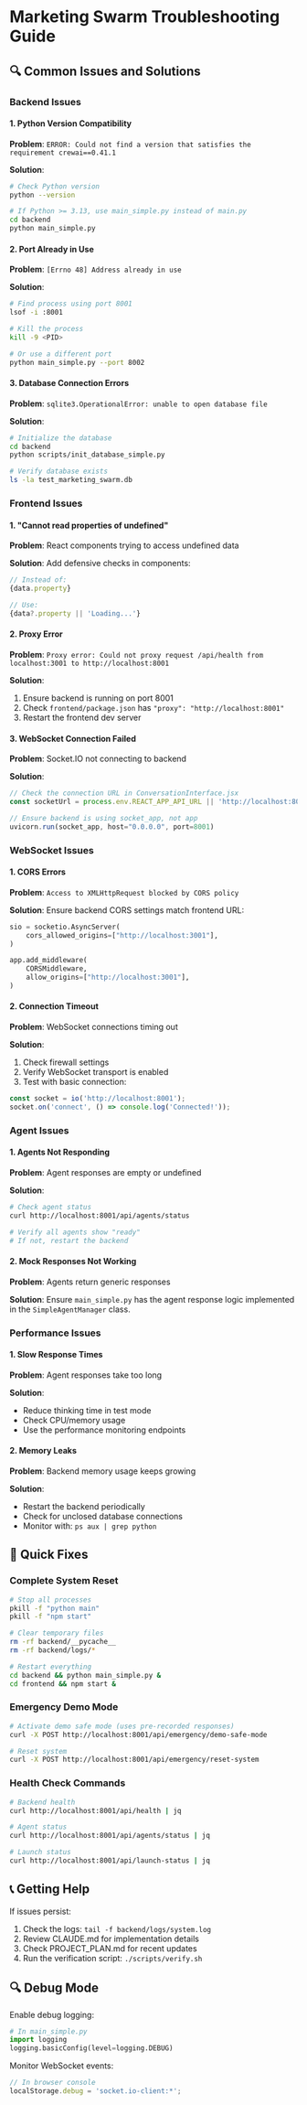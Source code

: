 # Marketing Swarm Troubleshooting Guide

## 🔍 Common Issues and Solutions

### Backend Issues

#### 1. Python Version Compatibility
**Problem**: `ERROR: Could not find a version that satisfies the requirement crewai==0.41.1`

**Solution**:
```bash
# Check Python version
python --version

# If Python >= 3.13, use main_simple.py instead of main.py
cd backend
python main_simple.py
```

#### 2. Port Already in Use
**Problem**: `[Errno 48] Address already in use`

**Solution**:
```bash
# Find process using port 8001
lsof -i :8001

# Kill the process
kill -9 <PID>

# Or use a different port
python main_simple.py --port 8002
```

#### 3. Database Connection Errors
**Problem**: `sqlite3.OperationalError: unable to open database file`

**Solution**:
```bash
# Initialize the database
cd backend
python scripts/init_database_simple.py

# Verify database exists
ls -la test_marketing_swarm.db
```

### Frontend Issues

#### 1. "Cannot read properties of undefined"
**Problem**: React components trying to access undefined data

**Solution**:
Add defensive checks in components:
```javascript
// Instead of:
{data.property}

// Use:
{data?.property || 'Loading...'}
```

#### 2. Proxy Error
**Problem**: `Proxy error: Could not proxy request /api/health from localhost:3001 to http://localhost:8001`

**Solution**:
1. Ensure backend is running on port 8001
2. Check `frontend/package.json` has `"proxy": "http://localhost:8001"`
3. Restart the frontend dev server

#### 3. WebSocket Connection Failed
**Problem**: Socket.IO not connecting to backend

**Solution**:
```javascript
// Check the connection URL in ConversationInterface.jsx
const socketUrl = process.env.REACT_APP_API_URL || 'http://localhost:8001';

// Ensure backend is using socket_app, not app
uvicorn.run(socket_app, host="0.0.0.0", port=8001)
```

### WebSocket Issues

#### 1. CORS Errors
**Problem**: `Access to XMLHttpRequest blocked by CORS policy`

**Solution**:
Ensure backend CORS settings match frontend URL:
```python
sio = socketio.AsyncServer(
    cors_allowed_origins=["http://localhost:3001"],
)

app.add_middleware(
    CORSMiddleware,
    allow_origins=["http://localhost:3001"],
)
```

#### 2. Connection Timeout
**Problem**: WebSocket connections timing out

**Solution**:
1. Check firewall settings
2. Verify WebSocket transport is enabled
3. Test with basic connection:
```javascript
const socket = io('http://localhost:8001');
socket.on('connect', () => console.log('Connected!'));
```

### Agent Issues

#### 1. Agents Not Responding
**Problem**: Agent responses are empty or undefined

**Solution**:
```bash
# Check agent status
curl http://localhost:8001/api/agents/status

# Verify all agents show "ready"
# If not, restart the backend
```

#### 2. Mock Responses Not Working
**Problem**: Agents return generic responses

**Solution**:
Ensure `main_simple.py` has the agent response logic implemented in the `SimpleAgentManager` class.

### Performance Issues

#### 1. Slow Response Times
**Problem**: Agent responses take too long

**Solution**:
- Reduce thinking time in test mode
- Check CPU/memory usage
- Use the performance monitoring endpoints

#### 2. Memory Leaks
**Problem**: Backend memory usage keeps growing

**Solution**:
- Restart the backend periodically
- Check for unclosed database connections
- Monitor with: `ps aux | grep python`

## 🚀 Quick Fixes

### Complete System Reset
```bash
# Stop all processes
pkill -f "python main"
pkill -f "npm start"

# Clear temporary files
rm -rf backend/__pycache__
rm -rf backend/logs/*

# Restart everything
cd backend && python main_simple.py &
cd frontend && npm start &
```

### Emergency Demo Mode
```bash
# Activate demo safe mode (uses pre-recorded responses)
curl -X POST http://localhost:8001/api/emergency/demo-safe-mode

# Reset system
curl -X POST http://localhost:8001/api/emergency/reset-system
```

### Health Check Commands
```bash
# Backend health
curl http://localhost:8001/api/health | jq

# Agent status
curl http://localhost:8001/api/agents/status | jq

# Launch status
curl http://localhost:8001/api/launch-status | jq
```

## 📞 Getting Help

If issues persist:
1. Check the logs: `tail -f backend/logs/system.log`
2. Review CLAUDE.md for implementation details
3. Check PROJECT_PLAN.md for recent updates
4. Run the verification script: `./scripts/verify.sh`

## 🔍 Debug Mode

Enable debug logging:
```python
# In main_simple.py
import logging
logging.basicConfig(level=logging.DEBUG)
```

Monitor WebSocket events:
```javascript
// In browser console
localStorage.debug = 'socket.io-client:*';
```